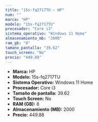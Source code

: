 ```yaml
---
title: "15s-fq2717TU — HP"
num: ""
marca: "HP"
modelo: "15s-fq2717TU"
procesador: "Core i3"
sistema_operativo: "Windows 11 Home"
almacenamiento_mb: "2000"
ram_gb: "8"
tamano_pantalla: "39.62"
touch_screen: "No"
precio: "449.88"
---
```

<ul>
<li><strong>Marca:</strong> HP</li>
<li><strong>Modelo:</strong> 15s-fq2717TU</li>
<li><strong>Sistema Operativo:</strong> Windows 11 Home</li>
<li><strong>Procesador:</strong> Core i3 </li>
<li><strong>Tamaño de pantalla:</strong> 39.62</li>
<li><strong>Touch Screen:</strong> No</li>
<li><strong>RAM (GB):</strong> 8</li>
<li><strong>Almacenamiento (MB):</strong> 2000</li>
<li><strong>Precio:</strong> 449.88</li>
</ul>